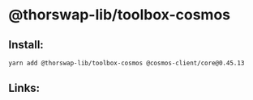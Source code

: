 # @thorswap-lib/toolbox-cosmos

## Install:

```bash
yarn add @thorswap-lib/toolbox-cosmos @cosmos-client/core@0.45.13
```

## Links:
